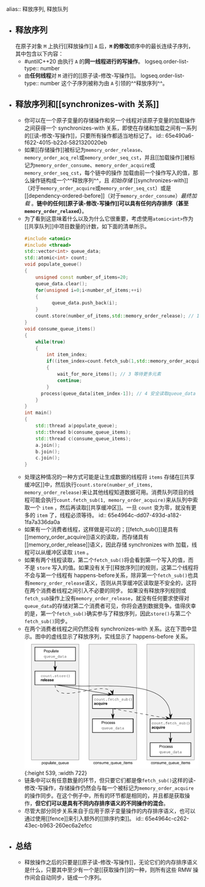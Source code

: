 alias:: 释放序列, 释放队列

- ## 释放序列
  在原子对象 `M` 上执行[[释放操作]] `A` 后，**`M` 的修改**顺序中的最长连续子序列，其中包含以下内容：
	- #untilC++20 由执行 `A` 的**同一线程进行的写操作**。
	  logseq.order-list-type:: number
	- 由**任何线程**对 `M` 进行的[[原子读-修改-写操作]]。
	  logseq.order-list-type:: number
	  这个子序列被称为由 `A` 引领的^^释放序列^^。
- ## 释放序列和[[synchronizes-with 关系]]
	- 你可以在一个原子变量的存储操作和另一个线程对该原子变量的加载操作之间获得一个 synchronizes-with 关系，即使在存储和加载之间有一系列的[[读-修改-写操作]]，只要所有操作都适当地标记了。
	  id:: 65e490a6-f622-4015-b22d-5821320020eb
	- 如果[[存储操作]]被标记为`memory_order_release`、`memory_order_acq_rel`或`memory_order_seq_cst`，并且[[加载操作]]被标记为`memory_order_consume`、`memory_order_acquire`或`memory_order_seq_cst`，每个链中的操作 加载由前一个操作写入的值，那么操作链构成一个^^释放序列^^，且 *初始存储* [[synchronizes-with]] （对于`memory_order_acquire`或`memory_order_seq_cst`）或是[[dependency-ordered-before]]（对于`memory_order_consume`）*最终加载* 。**链中的任何[[原子读-修改-写操作]]可以具有任何内存排序（甚至`memory_order_relaxed`）**。
	- 为了看到这意味着什么以及为什么它很重要，考虑使用`atomic<int>`作为[[共享队列]]中项目数量的计数，如下面的清单所示。
	  ``` cpp
	  #include <atomic>
	  #include <thread>
	  std::vector<int> queue_data;
	  std::atomic<int> count;
	  void populate_queue()
	  {
	      unsigned const number_of_items=20;
	      queue_data.clear();
	      for(unsigned i=0;i<number_of_items;++i)
	      {
	        	queue_data.push_back(i);
	      }
	      count.store(number_of_items,std::memory_order_release); // 1 初始化存储
	  }
	  void consume_queue_items()
	  {
	      while(true)
	      {
	          int item_index;
	          if((item_index=count.fetch_sub(1,std::memory_order_acquire))<=0) // 2 一个“读-改-写”操作
	          {
	              wait_for_more_items(); // 3 等待更多元素
	              continue;
	          }
	      	process(queue_data[item_index-1]); // 4 安全读取queue_data
	      }
	  }
	  int main()
	  {
	      std::thread a(populate_queue);
	      std::thread b(consume_queue_items);
	      std::thread c(consume_queue_items);
	      a.join();
	      b.join();
	      c.join();
	  }
	  ```
	- 处理这种情况的一种方式可能是让生成数据的线程将 `items` 存储在[[共享缓冲区]]中，然后执行`count.store(number_of_items, memory_order_release)`来让其他线程知道数据可用。消费队列项目的线程可能会执行`count.fetch_sub(1, memory_order_acquire)`来从队列中索取一个 `item` ，然后再读取[[共享缓冲区]]。一旦 `count` 变为零，就没有更多的 `item` 了，线程必须等待。
	  id:: 65e4964c-dd07-493d-a182-1fa7a336da0a
	- 如果有一个消费者线程，这样做是可以的；[[fetch_sub()]]是具有[[memory_order_acquire]]语义的读取，而存储具有[[memory_order_release]]语义，因此存储 synchronizes with 加载，线程可以从缓冲区读取 `item` 。
	- 如果有两个线程读取，第二个`fetch_sub()`将会看到第一个写入的值，而不是 `store` 写入的值。如果没有关于[[释放序列]]的规则，这第二个线程将不会与第一个线程有 happens-before关系，除非第一个`fetch_sub()`也具有`memory_order_release`语义，否则从共享缓冲区读取是不安全的，这将在两个消费者线程之间引入不必要的同步。
	  如果没有释放序列规则或`fetch_sub`操作上没有`memory_order_release`，就没有任何要求使得对`queue_data`的存储对第二个消费者可见，你将会遇到数据竞争。值得庆幸的是，第一个`fetch_sub()`确实参与了释放序列，因此`store()`与第二个`fetch_sub()`同步。
	- 在两个消费者线程之间仍然没有 synchronizes-with 关系。这在下图中显示。图中的虚线显示了释放序列，实线显示了 happens-before 关系。
	  ![image.png](../assets/image_1709483767919_0.png){:height 539, :width 722}
	- 链条中可以有任意数量的环节，但只要它们都是像`fetch_sub()`这样的读-修改-写操作，存储操作仍然会与每一个被标记为`memory_order_acquire`的操作同步。在这个例子中，所有的环节都是相同的，并且都是获取操作，**但它们可以是具有不同内存排序语义的不同操作的混合**。
	- 尽管大部分同步关系来自于应用于原子变量操作的内存排序语义，也可以通过使用[[fence]]来引入额外的[[排序约束]]。
	  id:: 65e4964c-c262-43ec-b963-260ec6a2efcc
- ## 总结
	- 释放操作之后的只要是[[原子读-修改-写操作]]，无论它们的内存排序语义是什么，只要其中至少有一个是[[获取操作]]的一种，则所有这些 RMW 操作间会自动同步，链成一个序列。